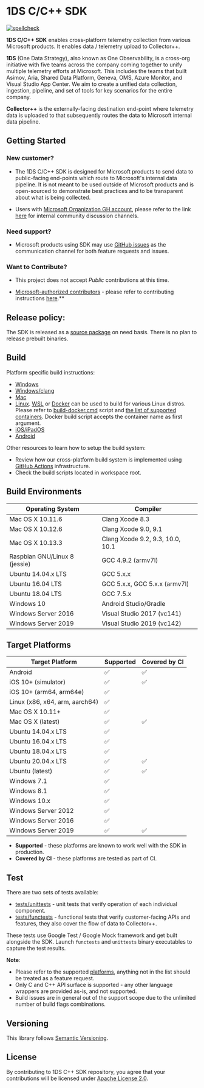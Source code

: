 # 1DS C/C++ SDK

[![spellcheck](https://github.com/microsoft/cpp_client_telemetry/workflows/spellcheck/badge.svg)](https://github.com/microsoft/cpp_client_telemetry/actions?query=workflow%3Aspellcheck)

**1DS C/C++ SDK** enables cross-platform telemetry collection from various
Microsoft products. It enables data / telemetry upload to Collector++.

**1DS** (One Data Strategy), also known as One Observability, is a cross-org
initiative with five teams across the company coming together to unify
multiple telemetry efforts at Microsoft. This includes the teams that built
Asimov, Aria, Shared Data Platform, Geneva, OMS, Azure Monitor, and Visual
Studio App Center. We aim to create a unified data collection, ingestion,
pipeline, and set of tools for key scenarios for the entire company.

**Collector++** is the externally-facing destination end-point where telemetry
data is uploaded to that subsequently routes the data to Microsoft internal
data pipeline.

## Getting Started

### New customer?

 - The 1DS C/C++ SDK is designed for Microsoft products to send data to public-facing end-points which route to Microsoft's internal data pipeline.
   It is not meant to be used outside of Microsoft products and is open-sourced to demonstrate best practices and to be transparent about what is being collected.

 - Users with [Microsoft Organization GH account](https://opensource.microsoft.com/), please refer to the link [here](https://github.com/microsoft/cpp_client_telemetry_modules/blob/master/CONTRIBUTING.md) for internal community discussion channels.

### Need support?

 - Microsoft products using SDK may use [GitHub issues](https://github.com/microsoft/cpp_client_telemetry/issues/new/choose)
as the communication channel for both feature requests and issues.

### Want to Contribute?

 - This project does not accept *Public* contributions at this time.

 - [Microsoft-authorized
contributors](https://github.com/orgs/microsoft/teams/everyone) - please refer
to contributing instructions
[here](https://github.com/microsoft/cpp_client_telemetry_modules/blob/master/CONTRIBUTING.md).**
 
## Release policy:

The SDK is released as a [source package](https://github.com/microsoft/cpp_client_telemetry/releases)
on need basis.
There is no plan to release prebuilt binaries.

## Build

Platform specific build instructions:

* [Windows](docs/cpp-start-windows.md)
* [Windows/clang](build-cmake-clang.cmd)
* [Mac](docs/cpp-start-macosx.md)
* [Linux](docs/cpp-start-linux.md). [WSL](https://docs.microsoft.com/en-us/windows/wsl/install-win10) or [Docker](https://www.docker.com/products/docker-desktop) can be used to build for various Linux distros. Please refer to [build-docker.cmd](build-docker.cmd) script and [the list of supported containers](docker/). Docker build script accepts the container name as first argument.
* [iOS/iPadOS](docs/cpp-start-ios.md)
* [Android](docs/cpp-start-android.md)

Other resources to learn how to setup the build system:

* Review how our cross-platform build system is implemented using [GitHub Actions](.github/workflows) infrastructure.
* Check the build scripts located in workspace root.

## Build Environments
  
  | Operating System              | Compiler                         |
  | ----------------------------- | -------------------------------- |
  | Mac OS X 10.11.6              | Clang Xcode 8.3                  |
  | Mac OS X 10.12.6              | Clang Xcode 9.0, 9.1             |
  | Mac OS X 10.13.3              | Clang Xcode 9.2, 9.3, 10.0, 10.1 |
  | Raspbian GNU/Linux 8 (jessie) | GCC 4.9.2 (armv7l)               |
  | Ubuntu 14.04.x LTS            | GCC 5.x.x                        |
  | Ubuntu 16.04 LTS              | GCC 5.x.x, GCC 5.x.x (armv7l)    |
  | Ubuntu 18.04 LTS              | GCC 7.5.x                        |  
  | Windows 10                    | Android Studio/Gradle            |
  | Windows Server 2016           | Visual Studio 2017 (vc141)       |
  | Windows Server 2019           | Visual Studio 2019 (vc142)       |

## Target Platforms
  
  | Target Platform                | Supported          | Covered by CI      |
  | ------------------------------ | ------------------ | ------------------ |
  | Android                        | :white_check_mark: | :white_check_mark: |
  | iOS 10+ (simulator)            | :white_check_mark: | :white_check_mark: |
  | iOS 10+ (arm64, arm64e)        | :white_check_mark: |                    |
  | Linux (x86, x64, arm, aarch64) | :white_check_mark: |                    |
  | Mac OS X 10.11+                | :white_check_mark: |                    |
  | Mac OS X (latest)              | :white_check_mark: | :white_check_mark: |
  | Ubuntu 14.04.x LTS             | :white_check_mark: |                    |
  | Ubuntu 16.04.x LTS             | :white_check_mark: |                    |
  | Ubuntu 18.04.x LTS             | :white_check_mark: |                    |
  | Ubuntu 20.04.x LTS             | :white_check_mark: | :white_check_mark: |
  | Ubuntu (latest)                | :white_check_mark: | :white_check_mark: |
  | Windows 7.1                    | :white_check_mark: |                    |
  | Windows 8.1                    | :white_check_mark: |                    |
  | Windows 10.x                   | :white_check_mark: |                    |
  | Windows Server 2012            | :white_check_mark: |                    |
  | Windows Server 2016            | :white_check_mark: |                    |
  | Windows Server 2019            | :white_check_mark: | :white_check_mark: |
  
* **Supported** - these platforms are known to work well with the SDK in
    production.
* **Covered by CI** - these platforms are tested as part of CI.

## Test

There are two sets of tests available:

* [tests/unittests](tests/unittests) - unit tests that verify operation of
  each individual component.
* [tests/functests](tests/functests) - functional tests that verify
  customer-facing APIs and features, they also cover the flow of data to
  Collector++.

These tests use Google Test / Google Mock framework and get built alongside
the SDK. Launch `functests` and `unittests` binary executables to capture
the test results.

**Note**:

* Please refer to the supported [platforms](#build), anything not in the list
  should be treated as a feature request.
* Only C and C++ API surface is supported - any other language wrappers are
  provided as-is, and not supported.
* Build issues are in general out of the support scope due to the unlimited
  number of build flags combinations.

## Versioning

This library follows [Semantic Versioning](http://semver.org/).

## License

By contributing to 1DS C++ SDK repository, you agree that your contributions
will be licensed under [Apache License 2.0](LICENSE).
